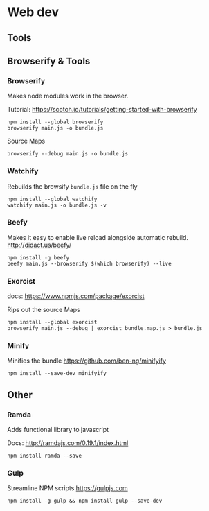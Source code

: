 # Web dev

## Tools

## Browserify & Tools

### Browserify

Makes node modules work in the browser.

Tutorial: https://scotch.io/tutorials/getting-started-with-browserify

```
npm install --global browserify
browserify main.js -o bundle.js
```

Source Maps
```
browserify --debug main.js -o bundle.js
```

### Watchify

Rebuilds the browsify `bundle.js` file on the fly

```
npm install --global watchify
watchify main.js -o bundle.js -v
```

### Beefy

Makes it easy to enable live reload alongside automatic rebuild.
http://didact.us/beefy/

```
npm install -g beefy
beefy main.js --browserify $(which browserify) --live
```

### Exorcist

docs: https://www.npmjs.com/package/exorcist

Rips out the source Maps
```
npm install --global exorcist
browserify main.js --debug | exorcist bundle.map.js > bundle.js
```

### Minify

Minifies the bundle
https://github.com/ben-ng/minifyify

```
npm install --save-dev minifyify
```

## Other

### Ramda

Adds functional library to javascript

Docs: http://ramdajs.com/0.19.1/index.html

```
npm install ramda --save
```

### Gulp

Streamline NPM scripts
https://gulpjs.com

```
npm install -g gulp && npm install gulp --save-dev
```
